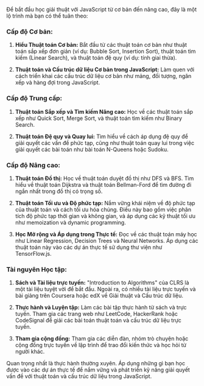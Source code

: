 Để bắt đầu học giải thuật với JavaScript từ cơ bản đến nâng cao, đây là một lộ trình mà bạn có thể tuân theo:

### Cấp độ Cơ bản:

1. **Hiểu Thuật toán Cơ bản:** Bắt đầu từ các thuật toán cơ bản như thuật toán sắp xếp đơn giản (ví dụ: Bubble Sort, Insertion Sort), thuật toán tìm kiếm (Linear Search), và thuật toán đệ quy (ví dụ: tính giai thừa).

2. **Thuật toán và Cấu trúc dữ liệu Cơ bản trong JavaScript:** Làm quen với cách triển khai các cấu trúc dữ liệu cơ bản như mảng, đối tượng, ngăn xếp và hàng đợi trong JavaScript.

### Cấp độ Trung cấp:

1. **Thuật toán Sắp xếp và Tìm kiếm Nâng cao:** Học về các thuật toán sắp xếp như Quick Sort, Merge Sort, và thuật toán tìm kiếm như Binary Search.

2. **Thuật toán Đệ quy và Quay lui:** Tìm hiểu về cách áp dụng đệ quy để giải quyết các vấn đề phức tạp, cũng như thuật toán quay lui trong việc giải quyết các bài toán như bài toán N-Queens hoặc Sudoku.

### Cấp độ Nâng cao:

1. **Thuật toán Đồ thị:** Học về thuật toán duyệt đồ thị như DFS và BFS. Tìm hiểu về thuật toán Dijkstra và thuật toán Bellman-Ford để tìm đường đi ngắn nhất trong đồ thị có trọng số.

2. **Thuật toán Tối ưu và Độ phức tạp:** Nắm vững khái niệm về độ phức tạp của thuật toán và cách tối ưu hóa chúng. Điều này bao gồm việc phân tích độ phức tạp thời gian và không gian, và áp dụng các kỹ thuật tối ưu như memoization và dynamic programming.

3. **Học Mở rộng và Áp dụng trong Thực tế:** Đọc về các thuật toán máy học như Linear Regression, Decision Trees và Neural Networks. Áp dụng các thuật toán này vào các dự án thực tế sử dụng thư viện như TensorFlow.js.

### Tài nguyên Học tập:

1. **Sách và Tài liệu trực tuyến:** "Introduction to Algorithms" của CLRS là một tài liệu tuyệt vời để bắt đầu. Ngoài ra, có nhiều tài liệu trực tuyến và bài giảng trên Coursera hoặc edX về Giải thuật và Cấu trúc dữ liệu.

2. **Thực hành và Luyện tập:** Làm các bài tập thực hành từ sách và trực tuyến. Tham gia các trang web như LeetCode, HackerRank hoặc CodeSignal để giải các bài toán thuật toán và cấu trúc dữ liệu trực tuyến.

3. **Tham gia cộng đồng:** Tham gia các diễn đàn, nhóm trò chuyện hoặc cộng đồng trực tuyến về lập trình để trao đổi kiến thức và học hỏi từ người khác.

Quan trọng nhất là thực hành thường xuyên. Áp dụng những gì bạn học được vào các dự án thực tế để nắm vững và phát triển kỹ năng giải quyết vấn đề với thuật toán và cấu trúc dữ liệu trong JavaScript.
